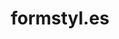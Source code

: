 ---
title: formstyl.es
slug: formstyles
class: green
feature: true
type: video
video: /projects/formstyles.m4v
order: 3
tags:
  - UI Design
  - UX Design
  - Frontend Development
start: 2012
description:
  - A prototype built in 2012 to help Web Designers generate code for highly-responsive web forms. Despite positive feedback, I didn’t understand enough about business to find a viable payment model.
  - I’m proud of the UI and interaction design and my code to handle Drag+Drop & Undo+Redo with a freshly released AngularJS. So I do see this as a successful learning experience.
---